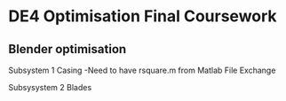 DE4 Optimisation Final Coursework 
=================================
Blender optimisation
--------------------
Subsystem 1 Casing
-Need to have rsquare.m from Matlab File Exchange

Subsysystem 2 Blades
